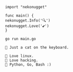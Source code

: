 ```
import "nekonugget"

func main() {
nekonugget.Info('🔍')
nekonugget.Love('💕')
}
```
`go run main.go`
```
🔎 Just a cat on the keyboard.

🩷 Love linux.
🩷 Love hacking.
🩷 Python, Go, Bash :) 
```



